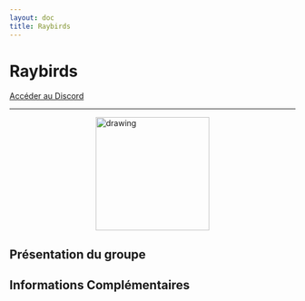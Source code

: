```yaml
---
layout: doc
title: Raybirds
---
```


# Raybirds

[Accéder au Discord](https://discord.gg/QBGgC3Df2G)

---
<img src="/commus_img/" alt="drawing" width="200" style="display: block; margin-left: auto; margin-right: auto;"/>

## Présentation du groupe


## Informations Complémentaires